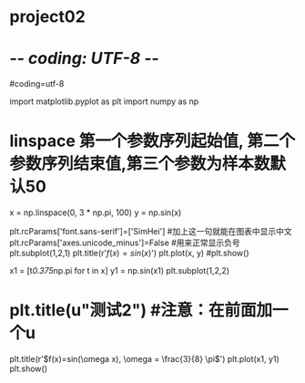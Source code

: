 # project02
# -*- coding: UTF-8 -*-
#coding=utf-8

import matplotlib.pyplot as plt
import numpy as np 
# linspace 第一个参数序列起始值, 第二个参数序列结束值,第三个参数为样本数默认50
x = np.linspace(0, 3 * np.pi, 100)
y = np.sin(x)

plt.rcParams['font.sans-serif']=['SimHei'] #加上这一句就能在图表中显示中文
plt.rcParams['axes.unicode_minus']=False #用来正常显示负号
plt.subplot(1,2,1)
plt.title(r'$f(x)=sin(x)$') 
plt.plot(x, y)
#plt.show()

x1 = [t*0.375*np.pi for t in x]
y1 = np.sin(x1)
plt.subplot(1,2,2)
# plt.title(u"测试2") #注意：在前面加一个u
plt.title(r'$f(x)=sin(\omega x), \omega = \frac{3}{8} \pi$') 
plt.plot(x1, y1)
plt.show()